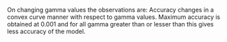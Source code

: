 On changing gamma values the observations are:
Accuracy changes in a convex curve manner with respect to gamma values.
Maximum accuracy is obtained at 0.001 and for all gamma greater than or lesser than this gives less accuracy of the model.
